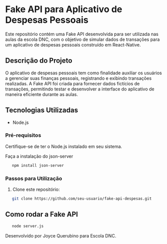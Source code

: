 # Fake API para Aplicativo de Despesas Pessoais

Este repositório contém uma Fake API desenvolvida para ser utilizada nas aulas da escola DNC, com o objetivo de simular dados de transações para um aplicativo de despesas pessoais construído em React-Native.

## Descrição do Projeto

O aplicativo de despesas pessoais tem como finalidade auxiliar os usuários a gerenciar suas finanças pessoais, registrando e exibindo transações realizadas. A Fake API foi criada para fornecer dados fictícios de transações, permitindo testar e desenvolver a interface do aplicativo de maneira eficiente durante as aulas.

## Tecnologias Utilizadas

- Node.js

### Pré-requisitos

Certifique-se de ter o Node.js instalado em seu sistema.

Faça a instalação do json-server
```bash
   npm install json-server
```

### Passos para Utilização

1. Clone este repositório:

```bash
   git clone https://github.com/seu-usuario/fake-api-despesas.git
```

## Como rodar a Fake API
```bash
   node server.js
```

Desenvolvido por Joyce Querubino para Escola DNC.

